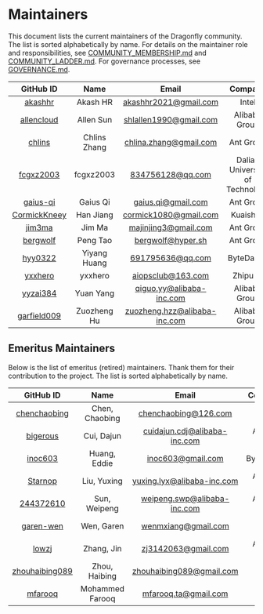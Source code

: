 # Maintainers

This document lists the current maintainers of the Dragonfly community. The list is sorted alphabetically by name. For details on the maintainer role and responsibilities, see [COMMUNITY_MEMBERSHIP.md](./COMMUNITY_MEMBERSHIP.md#maintainer) and [COMMUNITY_LADDER.md](./COMMUNITY_LADDER.md#maintainer). For governance processes, see [GOVERNANCE.md](./GOVERNANCE.md).

<!-- markdownlint-disable -->

|                     GitHub ID                     |      Name       |            Email             |             Company             |
| :-----------------------------------------------: | :-------------: | :--------------------------: | :-----------------------------: |
|       [akashhr](https://github.com/akashhr)       |    Akash HR     |    akashhr2021@gmail.com     |              Intel              |
|    [allencloud](https://github.com/allencloud)    |    Allen Sun    |    shlallen1990@gmail.com    |          Alibaba Group          |
|        [chlins](https://github.com/chlins)        |  Chlins Zhang   |    chlina.zhang@gmail.com    |            Ant Group            |
|     [fcgxz2003](https://github.com/fcgxz2003)     |    fcgxz2003    |       834756128@qq.com       | Dalian University of Technology |
|      [gaius-qi](https://github.com/gaius-qi)      |    Gaius Qi     |      gaius.qi@gmail.com      |            Ant Group            |
|  [CormickKneey](https://github.com/CormickKneey)  |    Han Jiang    |    cormick1080@gmail.com     |            Kuaishou             |
|        [jim3ma](https://github.com/jim3ma)        |     Jim Ma      |     majinjing3@gmail.com     |            Ant Group            |
|      [bergwolf](https://github.com/bergwolf)      |    Peng Tao     |      bergwolf@hyper.sh       |            Ant Group            |
|       [hyy0322](https://github.com/hyy0322)       |  Yiyang Huang   |       691795636@qq.com       |            ByteDance            |
|       [yxxhero](https://github.com/yxxhero)       |     yxxhero     |      aiopsclub@163.com       |            Zhipu AI             |
|      [yyzai384](https://github.com/yyzai384)      |    Yuan Yang    |   qiguo.yy@alibaba-inc.com   |          Alibaba Group          |
|   [garfield009](https://github.com/garfield009)   |   Zuozheng Hu   | zuozheng.hzz@alibaba-inc.com |          Alibaba Group          |

<!-- markdownlint-restore -->

## Emeritus Maintainers

Below is the list of emeritus (retired) maintainers. Thank them for their contribution to the project. The list is sorted alphabetically by name.

<!-- markdownlint-disable -->

|                      GitHub ID                      |      Name      |            Email             |    Company    |
| :-------------------------------------------------: | :------------: | :--------------------------: | :-----------: |
|   [chenchaobing](https://github.com/chenchaobing)   | Chen, Chaobing |     chenchaobing@126.com     |     Meitu     |
|       [bigerous](https://github.com/bigerous)       |   Cui, Dajun   | cuidajun.cdj@alibaba-inc.com | Alibaba Group |
|        [inoc603](https://github.com/inoc603)        |  Huang, Eddie  |      inoc603@gmail.com       |   ByteDance   |
|        [Starnop](https://github.com/Starnop)        |  Liu, Yuxing   |  yuxing.lyx@alibaba-inc.com  | Alibaba Group |
|      [244372610](https://github.com/244372610)      |  Sun, Weipeng  | weipeng.swp@alibaba-inc.com  | Alibaba Group |
|      [garen-wen](https://github.com/garen-wen)      |   Wen, Garen   |     wenmxiang@gmail.com      |  Baidu Group  |
|          [lowzj](https://github.com/lowzj)          |   Zhang, Jin   |     zj3142063@gmail.com      | Alibaba Group |
| [zhouhaibing089](https://github.com/zhouhaibing089) | Zhou, Haibing  |   zhouhaibing089@gmail.com   |     eBay      |
|       [mfarooq](https://github.com/mfarooq)         | Mohammed Farooq|     mfarooq.ta@gmail.com     |     Intel     |

<!-- markdownlint-restore -->
